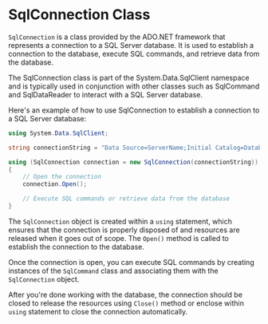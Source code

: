 # SqlConnection Class

`SqlConnection` is a class provided by the ADO.NET framework that represents a connection to a SQL Server database. It is used to establish a connection to the database, execute SQL commands, and retrieve data from the database.

The SqlConnection class is part of the System.Data.SqlClient namespace and is typically used in conjunction with other classes such as SqlCommand and SqlDataReader to interact with a SQL Server database.

Here's an example of how to use SqlConnection to establish a connection to a SQL Server database:

```csharp
using System.Data.SqlClient;

string connectionString = "Data Source=ServerName;Initial Catalog=DatabaseName;User ID=Username;Password=Password";

using (SqlConnection connection = new SqlConnection(connectionString))
{
    // Open the connection
    connection.Open();

    // Execute SQL commands or retrieve data from the database
}
```

The `SqlConnection` object is created within a `using` statement, which ensures that the connection is properly disposed of and resources are released when it goes out of scope. The `Open()` method is called to establish the connection to the database.

Once the connection is open, you can execute SQL commands by creating instances of the `SqlCommand` class and associating them with the `SqlConnection` object.

After you're done working with the database, the connection should be closed to release the resources using `Close()` method or enclose within `using` statement to close the connection automatically.

